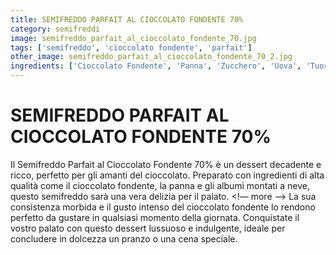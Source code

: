 ```yaml
---
title: SEMIFREDDO PARFAIT AL CIOCCOLATO FONDENTE 70%
category: semifreddi
image: semifreddo_parfait_al_cioccolato_fondente_70.jpg
tags: ['semifreddo', 'cioccolato fondente', 'parfait']
other_image: semifreddo_parfait_al_cioccolato_fondente_70_2.jpg
ingredients: ['Cioccolato Fondente', 'Panna', 'Zucchero', 'Uova', 'Tuorli', 'Zucchero A Velo', 'Cacao Amaro']
---
```

# SEMIFREDDO PARFAIT AL CIOCCOLATO FONDENTE 70%
Il Semifreddo Parfait al Cioccolato Fondente 70% è un dessert decadente e ricco, perfetto per gli amanti del cioccolato. Preparato con ingredienti di alta qualità come il cioccolato fondente, la panna e gli albumi montati a neve, questo semifreddo sarà una vera delizia per il palato.
<!— more —>
La sua consistenza morbida e il gusto intenso del cioccolato fondente lo rendono perfetto da gustare in qualsiasi momento della giornata. Conquistate il vostro palato con questo dessert lussuoso e indulgente, ideale per concludere in dolcezza un pranzo o una cena speciale.
